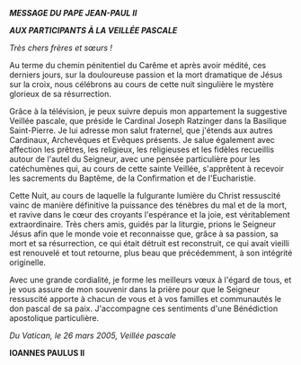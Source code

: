 ***MESSAGE DU PAPE JEAN-PAUL II***

***AUX PARTICIPANTS À *LA VEILLÉE PASCALE****

*Très chers frères et sœurs !*

Au terme du chemin pénitentiel du Carême et après avoir médité, ces derniers jours, sur la douloureuse passion et la mort dramatique de Jésus sur la croix, nous célébrons au cours de cette nuit singulière le mystère glorieux de sa résurrection.

Grâce à la télévision, je peux suivre depuis mon appartement la suggestive Veillée pascale, que préside le Cardinal Joseph Ratzinger dans la Basilique Saint-Pierre. Je lui adresse mon salut fraternel, que j'étends aux autres Cardinaux, Archevêques et Evêques présents. Je salue également avec affection les prêtres, les religieux, les religieuses et les fidèles recueillis autour de l'autel du Seigneur, avec une pensée particulière pour les catéchumènes qui, au cours de cette sainte Veillée, s'apprêtent à recevoir les sacrements du Baptême, de la Confirmation et de l'Eucharistie.

Cette Nuit, au cours de laquelle la fulgurante lumière du Christ ressuscité vainc de manière définitive la puissance des ténèbres du mal et de la mort, et ravive dans le cœur des croyants l'espérance et la joie, est véritablement extraordinaire. Très chers amis, guidés par la liturgie, prions le Seigneur Jésus afin que le monde voie et reconnaisse que, grâce à sa passion, sa mort et sa résurrection, ce qui était détruit est reconstruit, ce qui avait vieilli est renouvelé et tout retourne, plus beau que précédemment, à son intégrité originelle.

Avec une grande cordialité, je forme les meilleurs vœux à l'égard de tous, et je vous assure de mon souvenir dans la prière pour que le Seigneur ressuscité apporte à chacun de vous et à vos familles et communautés le don pascal de sa paix. J'accompagne ces sentiments d'une Bénédiction apostolique particulière.

*Du Vatican, le 26 mars 2005, Veillée pascale*

**IOANNES PAULUS II**